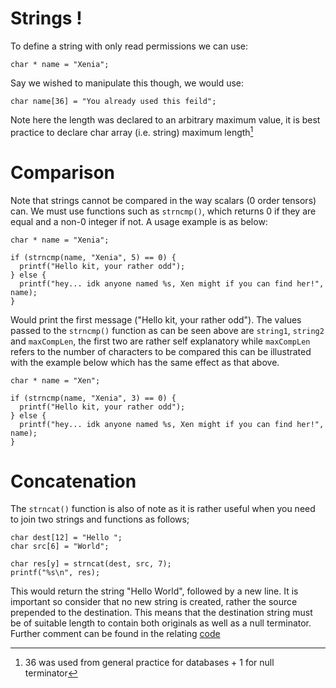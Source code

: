 # Strings !
To define a string with only read permissions we can use:
```
char * name = "Xenia";
```
Say we wished to manipulate this though, we would use:
```
char name[36] = "You already used this feild";
```
Note here the length was declared to an arbitrary maximum value, it is best practice to declare char array (i.e. string) maximum length[^1]
# Comparison
Note that strings cannot be compared in the way scalars (0 order tensors) can. We must use functions such as `strncmp()`, which returns 0 if they are equal and a non-0 integer if not. A usage example is as below:
```
char * name = "Xenia";

if (strncmp(name, "Xenia", 5) == 0) {
  printf("Hello kit, your rather odd");
} else {
  printf("hey... idk anyone named %s, Xen might if you can find her!", name);
}
```
Would print the first message ("Hello kit, your rather odd"). The values passed to the `strncmp()` function as can be seen above are `string1`, `string2` and `maxCompLen`, the first two are rather self explanatory while `maxCompLen` refers to the number of characters to be compared this can be illustrated with the example below which has the same effect as that above.
```
char * name = "Xen";

if (strncmp(name, "Xenia", 3) == 0) {
  printf("Hello kit, your rather odd");
} else {
  printf("hey... idk anyone named %s, Xen might if you can find her!", name);
}
```
# Concatenation
The `strncat()` function is also of note as it is rather useful when you need to join two strings and functions as follows;
```
char dest[12] = "Hello ";
char src[6] = "World";

char res[y] = strncat(dest, src, 7);
printf("%s\n", res);
```
This would return the string "Hello World", followed by a new line.
It is important so consider that no new string is created, rather the source prepended to the destination. 
This means that the destination string must be of suitable length to contain both originals as well as a null terminator. Further comment can be found in the relating [code](../code/l6)
[^1]: 36 was used from general practice for databases + 1 for null terminator
